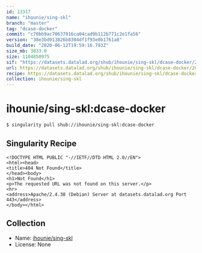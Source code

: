 ```yaml
---
id: 13317
name: "ihounie/sing-skl"
branch: "master"
tag: "dcase-docker"
commit: "c70bb9ac70637016ca04cad9b112b771c2e1fa56"
version: "38e3bd913826b8304df1f93e0b1761a8"
build_date: "2020-06-12T19:59:16.793Z"
size_mb: 3033.0
size: 1104850975
sif: "https://datasets.datalad.org/shub/ihounie/sing-skl/dcase-docker/2020-06-12-c70bb9ac-38e3bd91/38e3bd913826b8304df1f93e0b1761a8.sif"
url: https://datasets.datalad.org/shub/ihounie/sing-skl/dcase-docker/2020-06-12-c70bb9ac-38e3bd91/
recipe: https://datasets.datalad.org/shub/ihounie/sing-skl/dcase-docker/2020-06-12-c70bb9ac-38e3bd91/Singularity
collection: ihounie/sing-skl
---
```


# ihounie/sing-skl:dcase-docker

```bash
$ singularity pull shub://ihounie/sing-skl:dcase-docker
```

## Singularity Recipe

```singularity
<!DOCTYPE HTML PUBLIC "-//IETF//DTD HTML 2.0//EN">
<html><head>
<title>404 Not Found</title>
</head><body>
<h1>Not Found</h1>
<p>The requested URL was not found on this server.</p>
<hr>
<address>Apache/2.4.38 (Debian) Server at datasets.datalad.org Port 443</address>
</body></html>
```

## Collection

 - Name: [ihounie/sing-skl](https://github.com/ihounie/sing-skl)
 - License: None


